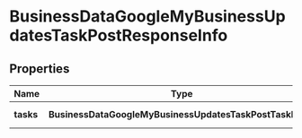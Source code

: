 # BusinessDataGoogleMyBusinessUpdatesTaskPostResponseInfo

## Properties

| Name | Type | Description | Notes |
|------------ | ------------- | ------------- | -------------|
**tasks** | **BusinessDataGoogleMyBusinessUpdatesTaskPostTaskInfo[]** | array of tasks |[optional]|
